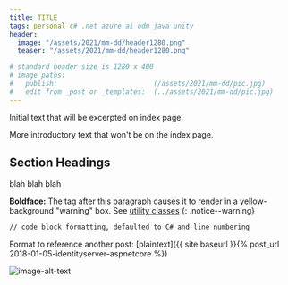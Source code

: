```yaml
---
title: TITLE
tags: personal c# .net azure ai odm java unity
header:
  image: "/assets/2021/mm-dd/header1280.png"
  teaser: "/assets/2021/mm-dd/header1280.png"

# standard header size is 1280 x 400
# image paths:
#   publish:                        (/assets/2021/mm-dd/pic.jpg)
#   edit from _post or _templates:  (../assets/2021/mm-dd/pic.jpg)
---
```


Initial text that will be excerpted on index page.

<!--more-->

More introductory text that won't be on the index page.

## Section Headings

blah blah blah

**Boldface:** The tag after this paragraph causes it to render in a yellow-background "warning" box. See [utility classes](https://mmistakes.github.io/minimal-mistakes/docs/utility-classes/)
{: .notice--warning}

```html
// code block formatting, defaulted to C# and line numbering
```

Format to reference another post:
[plaintext]({{ site.baseurl }}{% post_url 2018-01-05-identityserver-aspnetcore %})

![image-alt-text](../assets/2021/mm-dd/foo.jpg)
